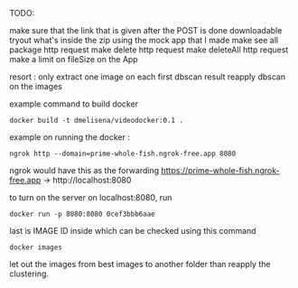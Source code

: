TODO: 
<!-- make download protocol -->
make sure that the link that is given after the POST is done downloadable
tryout what's inside the zip using the mock app that I made
make see all package http request
make delete http request
make deleteAll http request
make a limit on fileSize on the App

resort :
only extract one image on each first dbscan result
reapply dbscan on the images

example command to build docker 
```
docker build -t dmelisena/videodocker:0.1 .
```
example on running the docker :

```
ngrok http --domain=prime-whole-fish.ngrok-free.app 8080

```
ngrok would have this as the forwarding
https://prime-whole-fish.ngrok-free.app -> http://localhost:8080

to turn on the server on localhost:8080, run
```
docker run -p 8080:8080 0cef3bbb6aae

```
last is IMAGE ID inside which can be checked using this command
```
docker images
```
let out the images from best images to another folder than reapply the clustering.
